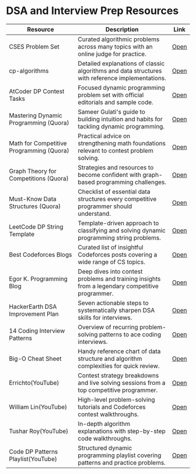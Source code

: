 # DSA and Interview Prep Resources

| Resource | Description | Link |
| --- | --- | --- |
| CSES Problem Set | Curated algorithmic problems across many topics with an online judge for practice. | [Open](https://cses.fi/problemset/) |
| cp-algorithms | Detailed explanations of classic algorithms and data structures with reference implementations. | [Open](https://cp-algorithms.com/) |
| AtCoder DP Contest Tasks | Focused dynamic programming problem set with official editorials and sample code. | [Open](https://atcoder.jp/contests/dp/tasks) |
| Mastering Dynamic Programming (Quora) | Sameer Gulati's guide to building intuition and habits for tackling dynamic programming. | [Open](https://www.quora.com/What-are-the-best-ways-to-master-dynamic-programming/answer/Sameer-Gulati-3) |
| Math for Competitive Programming (Quora) | Practical advice on strengthening math foundations relevant to contest problem solving. | [Open](https://www.quora.com/How-do-I-get-good-at-math-for-competitive-programming/answer/Sameer-Gulati-3) |
| Graph Theory for Competitions (Quora) | Strategies and resources to become confident with graph-based programming challenges. | [Open](https://www.quora.com/How-can-I-be-good-at-graph-theory-based-programming-problems-in-competitive-programming/answer/Sameer-Gulati-3) |
| Must-Know Data Structures (Quora) | Checklist of essential data structures every competitive programmer should understand. | [Open](https://www.quora.com/What-is-a-list-of-data-structures-that-a-competitive-programmer-must-know/answer/Sameer-Gulati-3?c) |
| LeetCode DP String Template | Template-driven approach to classifying and solving dynamic programming string problems. | [Open](https://leetcode.com/discuss/post/651719/how-to-solve-dp-string-template-and-4-st-nagj/) |
| Best Codeforces Blogs | Curated list of insightful Codeforces posts covering a wide range of CS topics. | [Open](https://technicalbattle.blogspot.com/2020/05/best-blogs-on-codeforces-links-for-best.html) |
| Egor K. Programming Blog | Deep dives into contest problems and training insights from a legendary competitive programmer. | [Open](https://blog.mitrichev.ch/) |
| HackerEarth DSA Improvement Plan | Seven actionable steps to systematically sharpen DSA skills for interviews. | [Open](https://www.hackerearth.com/blog/7-steps-to-improve-your-data-structure-and-algorithm-skills) |
| 14 Coding Interview Patterns | Overview of recurring problem-solving patterns to ace coding interviews. | [Open](https://hackernoon.com/14-patterns-to-ace-any-coding-interview-question-c5bb3357f6ed) |
| Big-O Cheat Sheet | Handy reference chart of data structure and algorithm complexities for quick review. | [Open](https://www.bigocheatsheet.com/) |
| Errichto(YouTube) | Contest strategy breakdowns and live solving sessions from a top competitive programmer. | [Open](https://www.youtube.com/channel/UCRPMAqdtSgd0Ipeef7iFsKw) |
| William Lin(YouTube) | High-level problem-solving tutorials and Codeforces contest walkthroughs. | [Open](https://www.youtube.com/channel/UCBr_Fu6q9iHYQCh13jmpbrg) |
| Tushar Roy(YouTube) | In-depth algorithm explanations with step-by-step code walkthroughs. | [Open](https://www.youtube.com/channel/UCKuDLsO0Wwef53qdHPjbU2Q) |
| Code DP Patterns Playlist(YouTube) | Structured dynamic programming playlist covering patterns and practice problems. | [Open](https://www.youtube.com/playlist?list=PL9gnSGHSqcnr_DxHsP7AW9ftq0AtAyYqJ) |




